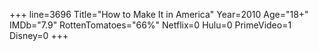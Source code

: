 +++
line=3696
Title="How to Make It in America"
Year=2010
Age="18+"
IMDb="7.9"
RottenTomatoes="66%"
Netflix=0
Hulu=0
PrimeVideo=1
Disney=0
+++

